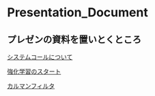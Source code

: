 # Presentation_Document

## プレゼンの資料を置いとくところ

[システムコールについて](https://gitpitch.com/Kose-i/Plesentation_Document?p=2019-02-09/)

[強化学習のスタート](https://gitpitch.com/Kose-i/Plesentation_Document?p=2019-04-13/)

[カルマンフィルタ](https://github.com/Kose-i/Presentation_Document/blob/master/2019-07/text/Kalmanfilter.pdf)
